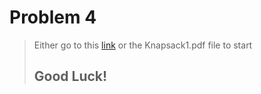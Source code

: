 # Problem 4
> Either go to this [link](https://dmoj.ca/problem/dpd) or the Knapsack1.pdf file to start
> ## Good Luck!
